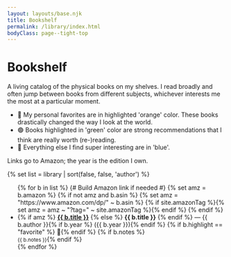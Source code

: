 ```yaml
---
layout: layouts/base.njk
title: Bookshelf
permalink: /library/index.html
bodyClass: page--tight-top
---
```


# Bookshelf

A living catalog of the physical books on my shelves. I read broadly and often jump between books from different subjects, whichever interests me the most at a particular moment.

- 🌟 My personal favorites are in highlighted 'orange' color. These books drastically changed the way I look at the world.
- 🟢 Books highlighted in 'green' color are strong recommendations that I think are really worth (re-)reading. 
- 🔵 Everything else I find super interesting are in 'blue'.

Links go to Amazon; the year is the edition I own.

{% set list = library | sort(false, false, 'author') %}
<ul class="books">
{% for b in list %}
  {# Build Amazon link if needed #}
  {% set amz = b.amazon %}
  {% if not amz and b.asin %}
    {% set amz = "https://www.amazon.com/dp/" ~ b.asin %}
    {% if site.amazonTag %}{% set amz = amz ~ "?tag=" ~ site.amazonTag %}{% endif %}
  {% endif %}

  <li class="book{% if b.highlight %} {{ b.highlight }}{% endif %}">
  {% if amz %}
    <strong><a href="{{ amz }}" target="_blank" rel="noopener noreferrer">{{ b.title }}</a></strong>
  {% else %}
    <strong>{{ b.title }}</strong>
  {% endif %}
  — {{ b.author }}{% if b.year %} ({{ b.year }}){% endif %}
  {% if b.highlight == "favorite" %} <span aria-label="favorite" title="Personal Favorite">🌟</span>{% endif %}
  {% if b.notes %}<br><small>{{ b.notes }}</small>{% endif %}
  </li>
{% endfor %}
</ul>